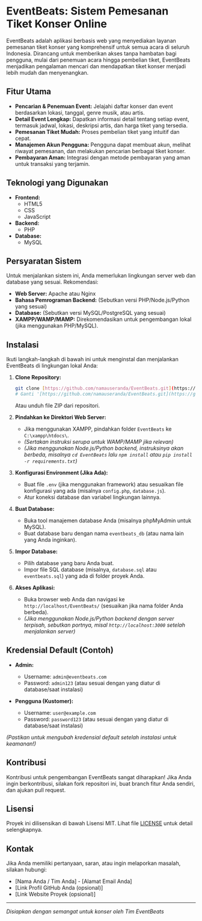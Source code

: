 # EventBeats: Sistem Pemesanan Tiket Konser Online


EventBeats adalah aplikasi berbasis web yang menyediakan layanan pemesanan tiket konser yang komprehensif untuk semua acara di seluruh Indonesia. Dirancang untuk memberikan akses tanpa hambatan bagi pengguna, mulai dari penemuan acara hingga pembelian tiket, EventBeats menjadikan pengalaman mencari dan mendapatkan tiket konser menjadi lebih mudah dan menyenangkan.

## Fitur Utama

* **Pencarian & Penemuan Event:** Jelajahi daftar konser dan event berdasarkan lokasi, tanggal, genre musik, atau artis.
* **Detail Event Lengkap:** Dapatkan informasi detail tentang setiap event, termasuk jadwal, lokasi, deskripsi artis, dan harga tiket yang tersedia.
* **Pemesanan Tiket Mudah:** Proses pembelian tiket yang intuitif dan cepat.
* **Manajemen Akun Pengguna:** Pengguna dapat membuat akun, melihat riwayat pemesanan, dan melakukan pencarian berbagai tiket konser.
* **Pembayaran Aman:** Integrasi dengan metode pembayaran yang aman untuk transaksi yang terjamin. 

## Teknologi yang Digunakan

* **Frontend:**
    * HTML5
    * CSS
    * JavaScript 
* **Backend:**
    * PHP 
* **Database:**
    * MySQL 

## Persyaratan Sistem

Untuk menjalankan sistem ini, Anda memerlukan lingkungan server web dan database yang sesuai. Rekomendasi:

* **Web Server:** Apache atau Nginx
* **Bahasa Pemrograman Backend:** (Sebutkan versi PHP/Node.js/Python yang sesuai)
* **Database:** (Sebutkan versi MySQL/PostgreSQL yang sesuai)
* **XAMPP/WAMP/MAMP:** Direkomendasikan untuk pengembangan lokal (jika menggunakan PHP/MySQL).

## Instalasi

Ikuti langkah-langkah di bawah ini untuk menginstal dan menjalankan EventBeats di lingkungan lokal Anda:

1.  **Clone Repository:**
    ```bash
    git clone [https://github.com/namauseranda/EventBeats.git](https://github.com/namauseranda/EventBeats.git)
    # Ganti '[https://github.com/namauseranda/EventBeats.git](https://github.com/namauseranda/EventBeats.git)' dengan URL repositori Anda yang sebenarnya
    ```
    Atau unduh file ZIP dari repositori.

2.  **Pindahkan ke Direktori Web Server:**
    * Jika menggunakan XAMPP, pindahkan folder `EventBeats` ke `C:\xampp\htdocs\`.
    * *(Sertakan instruksi serupa untuk WAMP/MAMP jika relevan)*
    * *(Jika menggunakan Node.js/Python backend, instruksinya akan berbeda, misalnya `cd EventBeats` lalu `npm install` atau `pip install -r requirements.txt`)*

3.  **Konfigurasi Environment (Jika Ada):**
    * Buat file `.env` (jika menggunakan framework) atau sesuaikan file konfigurasi yang ada (misalnya `config.php`, `database.js`).
    * Atur koneksi database dan variabel lingkungan lainnya.

4.  **Buat Database:**
    * Buka tool manajemen database Anda (misalnya phpMyAdmin untuk MySQL).
    * Buat database baru dengan nama `eventbeats_db` (atau nama lain yang Anda inginkan).

5.  **Impor Database:**
    * Pilih database yang baru Anda buat.
    * Impor file SQL database (misalnya, `database.sql` atau `eventbeats.sql`) yang ada di folder proyek Anda.

6.  **Akses Aplikasi:**
    * Buka browser web Anda dan navigasi ke `http://localhost/EventBeats/` (sesuaikan jika nama folder Anda berbeda).
    * *(Jika menggunakan Node.js/Python backend dengan server terpisah, sebutkan portnya, misal `http://localhost:3000` setelah menjalankan server)*

## Kredensial Default (Contoh)

* **Admin:**
    * Username: `admin@eventbeats.com`
    * Password: `admin123` (atau sesuai dengan yang diatur di database/saat instalasi)

* **Pengguna (Kustomer):**
    * Username: `user@example.com`
    * Password: `password123` (atau sesuai dengan yang diatur di database/saat instalasi)

*(Pastikan untuk mengubah kredensial default setelah instalasi untuk keamanan!)*

## Kontribusi

Kontribusi untuk pengembangan EventBeats sangat diharapkan! Jika Anda ingin berkontribusi, silakan fork repositori ini, buat branch fitur Anda sendiri, dan ajukan pull request.

## Lisensi

Proyek ini dilisensikan di bawah Lisensi MIT. Lihat file [LICENSE](LICENSE) untuk detail selengkapnya.

## Kontak

Jika Anda memiliki pertanyaan, saran, atau ingin melaporkan masalah, silakan hubungi:

* [Nama Anda / Tim Anda] - [Alamat Email Anda]
* [Link Profil GitHub Anda (opsional)]
* [Link Website Proyek (opsional)]

---
_Disiapkan dengan semangat untuk konser oleh Tim EventBeats_
